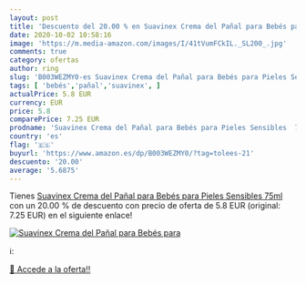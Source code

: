 ```yaml
---
layout: post
title: 'Descuento del 20.00 % en Suavinex Crema del Pañal para Bebés para'
date: 2020-10-02 10:58:16
image: 'https://m.media-amazon.com/images/I/41tVumFCkIL._SL200_.jpg'
comments: true
category: ofertas
author: ring
slug: 'B003WEZMY0-es Suavinex Crema del Pañal para Bebés para Pieles Sensibles...'
tags: [ 'bebés','pañal','suavinex', ]
actualPrice: 5.8 EUR
currency: EUR
price: 5.8
comparePrice: 7.25 EUR
prodname: 'Suavinex Crema del Pañal para Bebés para Pieles Sensibles  75ml'
country: 'es'
flag: '🇪🇸'
buyurl: 'https://www.amazon.es/dp/B003WEZMY0/?tag=tolees-21'
descuento: '20.00'
average: '5.6875'
---
```


Tienes [Suavinex Crema del Pañal para Bebés para Pieles Sensibles  75ml](https://www.amazon.es/dp/B003WEZMY0/?tag=tolees-21) con un 20.00 % de descuento con precio de oferta de 5.8 EUR (original: 7.25 EUR) en el siguiente enlace!

[![Suavinex Crema del Pañal para Bebés para](https://m.media-amazon.com/images/I/41tVumFCkIL._SL200_.jpg)](https://www.amazon.es/dp/B003WEZMY0/?tag=tolees-21)

ℹ️:


[🛒 Accede a la oferta!!](https://www.amazon.es/dp/B003WEZMY0/?tag=tolees-21)
